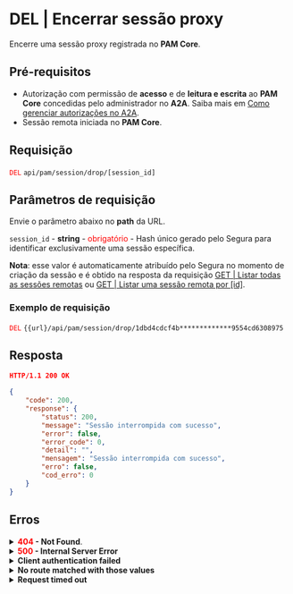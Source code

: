 # DEL | Encerrar sessão proxy

Encerre uma sessão proxy registrada no **PAM Core**.

## Pré-requisitos
* Autorização com permissão de **acesso** e de **leitura e escrita** ao **PAM Core** concedidas pelo administrador no **A2A**.
Saiba mais em [Como gerenciar autorizações no A2A](/v4/docs/pt/how-to-manage-authorizations-in-a2a).
* Sessão remota iniciada no **PAM Core**. 


## Requisição

 <code><span style="color:red">DEL</code></span> `api/pam/session/drop/[session_id]`

## Parâmetros de requisição
Envie o parâmetro abaixo no <b>path</b> da URL.

<summary><code>session_id</code> - <b>string</b> - <span style="color:red">obrigatório</span> - Hash único gerado pelo Segura para identificar exclusivamente uma sessão específica.</summary>
<p><b>Nota</b>: esse valor é automaticamente atribuído pelo Segura no momento de criação da sessão e é obtido na resposta da requisição <a href="/v4/docs/pt/api-get-list-all-remote-sessions">GET | Listar todas as sessões remotas</a> ou <a href="/v4/docs/pt/api-get-list-a-remote-session">GET | Listar uma sessão remota por [id]</a>.</p>



  ### Exemplo de requisição

<code><span style="color:red">DEL</code></span> `{{url}/api/pam/session/drop/1dbd4cdcf4b*************9554cd6308975`
  
  
  
  ## Resposta 
 ```json
HTTP/1.1 200 OK 
```
```json
{
    "code": 200,
    "response": {
        "status": 200,
        "message": "Sessão interrompida com sucesso",
        "error": false,
        "error_code": 0,
        "detail": "",
        "mensagem": "Sessão interrompida com sucesso",
        "erro": false,
        "cod_erro": 0
    }
}
```



## Erros


<details>
<summary><b><span style="color:red">404</span> - Not Found</b>.</summary>

***

<p><b>Mensagem: "Resource sub not found"</b>
<p><b>Possível causa</b>: a URL ou o recurso solicitado não está correto.<br>
        
<b>Solução</b>: verifique a URL e envie a requisição novamente.</p>
***
</details>

<details>
 
<summary><b><span style="color:red">500</span> - Internal Server Error</b></summary>

***
    
<b>Mensagem: "Unexpected error."</b><br>
 
<p><b>Possível causa</b>: o erro está no servidor Segura.<br>
        
<b>Solução</b>: contate o time de suporte para mais informações.</p>

***

<b>Mensagem: "You are not authorized to access this resource"</b>

<b>Possível causa</b>: você não possui autorização para acessar esse recurso.<br>
        
<b>Solução</b>: solicite ao administrador que revise sua permissão de acesso aos recursos do <b>PAM Core</b> no <b>A2A</b>.

* * *
    
<b>Mensagem</b>: "An error occurred while droping session"

<b>Possível causa</b>: ocorreu um erro durante o encerramento da sessão.
        
<b>Solução</b>: verifique o <code>session_id</code> e envie a requisição novamente.

* * *
</details>



<details>
<summary><b>Client authentication failed</b></summary>

*** 
   
<b>Mensagem: "Client authentication failed"</b>
<p><b>Possível causa</b>: falha na autenticação da sua aplicação com o servidor Segura.<br>
        
   <b>Solução</b>: verifique os parâmetros de autenticação como <code>Access Token</code>, <code>Client ID</code> e <code>Client secret</code> e solicite um novo token de acesso.</p>

* * *
</details>



<details>
 <summary><b>No route matched with those values</b></summary>

*** 
    
   
<b>Mensagem: "No route matched with those values"</b>
    
<p><b>Possível causa</b>: ausência do header de autorização na requisição de API.<br>
        
<b>Solução</b>: solicite um novo token de acesso.</p>

* * *
</details>
 

<details>
<summary><b> Request timed out</b></summary>

***
    
<b>Mensagem: "Request timed out"</b>
<p><b>Possível causa</b>: o tempo da requisição se esgotou. <br>
        
<b>Solução</b>: verifique a conectividade entre a origem da requisição e o servidor Segura.</p>
</details>     




